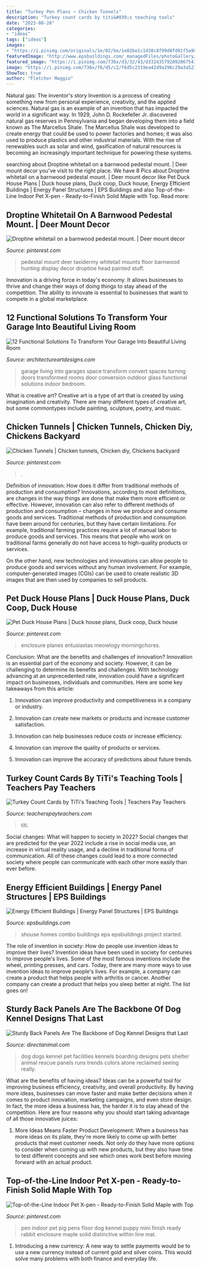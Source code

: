 ```yaml
---
title: "Turkey Pen Plans ~ Chicken Tunnels"
description: "Turkey count cards by titi&#039;s teaching tools"
date: "2023-08-28"
categories:
- "ideas"
tags: ["ideas"]
images:
- "https://i.pinimg.com/originals/1e/02/be/1e02be1c1d38c8f99d8fd01f5a90726d.jpg"
featuredImage: "http://www.epsbuildings.com/_managedFiles/photoGallery/large/1461078898.jpg"
featured_image: "https://i.pinimg.com/736x/d3/32/43/d332435792092067541c5968b40e922c.jpg"
image: "https://i.pinimg.com/736x/f6/d5/c2/f6d5c2319ea42d9a296c29a3a5230ef8--rabbit-pen-pet-pen.jpg"
ShowToc: true
author: "Fletcher Maggio"
---
```



Natural gas: The inventor's story
Invention is a process of creating something new from personal experience, creativity, and the applied sciences. Natural gas is an example of an invention that has impacted the world in a significant way. In 1929, John D. Rockefeller Jr. discovered natural gas reserves in Pennsylvania and began developing them into a field known as The Marcellus Shale. The Marcellus Shale was developed to create energy that could be used to power factories and homes; it was also used to produce plastics and other industrial materials. With the rise of renewables such as solar and wind, gasification of natural resources is becoming an increasingly important technique for powering these systems.

	

		
searching about Droptine whitetail on a barnwood pedestal mount. | Deer mount decor you've visit to the right place. We have 8 Pics about Droptine whitetail on a barnwood pedestal mount. | Deer mount decor like Pet Duck House Plans | Duck house plans, Duck coop, Duck house, Energy Efficient Buildings | Energy Panel Structures | EPS Buildings and also Top-of-the-Line Indoor Pet X-pen - Ready-to-Finish Solid Maple with Top. Read more:
		
    
## Droptine Whitetail On A Barnwood Pedestal Mount. | Deer Mount Decor

<img loading=lazy src="https://i.pinimg.com/736x/af/8d/84/af8d8405b28df336e125035bf7cd5cb3--pedestal-hunting.jpg" onerror="this.onerror=null;this.src='https://tse2.mm.bing.net/th?id=OIP.E91afoTsLWon4v5TDn3X1wHaJ3&amp;pid=15.1';" alt="Droptine whitetail on a barnwood pedestal mount. | Deer mount decor">

_Source: pinterest.com_

>pedestal mount deer taxidermy whitetail mounts floor barnwood hunting display decor droptine head painted stuff. 

	

Innovation is a driving force in today's economy. It allows businesses to thrive and change their ways of doing things to stay ahead of the competition. The ability to innovate is essential to businesses that want to compete in a global marketplace.

    
## 12 Functional Solutions To Transform Your Garage Into Beautiful Living Room

<img loading=lazy src="http://www.architectureartdesigns.com/wp-content/uploads/2016/05/10-91.jpg" onerror="this.onerror=null;this.src='https://tse2.mm.bing.net/th?id=OIP.YspCpRyDkBfmv33_VTeZfgHaE8&amp;pid=15.1';" alt="12 Functional Solutions To Transform Your Garage Into Beautiful Living Room">

_Source: architectureartdesigns.com_

>garage living into garages space transform convert spaces turning doors transformed rooms door conversion outdoor glass functional solutions indoor bedroom. 

	

What is creative art?
Creative art is a type of art that is created by using imagination and creativity. There are many different types of creative art, but some commontypes include painting, sculpture, poetry, and music.

    
## Chicken Tunnels | Chicken Tunnels, Chicken Diy, Chickens Backyard

<img loading=lazy src="https://i.pinimg.com/736x/d3/32/43/d332435792092067541c5968b40e922c.jpg" onerror="this.onerror=null;this.src='https://tse4.mm.bing.net/th?id=OIP.mpWC7nzzlKIUFPeWkF_SNQHaJ3&amp;pid=15.1';" alt="Chicken Tunnels | Chicken tunnels, Chicken diy, Chickens backyard">

_Source: pinterest.com_

>. 

	

Definition of innovation: How does it differ from traditional methods of production and consumption?
Innovations, according to most definitions, are changes in the way things are done that make them more efficient or effective. However, innovation can also refer to different methods of production and consumption – changes in how we produce and consume goods and services.
Traditional methods of production and consumption have been around for centuries, but they have certain limitations. For example, traditional farming practices require a lot of manual labor to produce goods and services. This means that people who work on traditional farms generally do not have access to high-quality products or services.

On the other hand, new technologies and innovations can allow people to produce goods and services without any human involvement. For example, computer-generated images (CGIs) can be used to create realistic 3D images that are then used by companies to sell products.

    
## Pet Duck House Plans | Duck House Plans, Duck Coop, Duck House

<img loading=lazy src="https://i.pinimg.com/originals/1e/02/be/1e02be1c1d38c8f99d8fd01f5a90726d.jpg" onerror="this.onerror=null;this.src='https://tse3.mm.bing.net/th?id=OIP.4B0g_Ojm9DUCd1KW3mP8XQHaJ4&amp;pid=15.1';" alt="Pet Duck House Plans | Duck house plans, Duck coop, Duck house">

_Source: pinterest.com_

>enclosure planes entusiastas meowlogy morningchores. 

	

Conclusion: What are the benefits and challenges of innovation?
Innovation is an essential part of the economy and society. However, it can be challenging to determine its benefits and challenges. With technology advancing at an unprecedented rate, innovation could have a significant impact on businesses, individuals and communities. Here are some key takeaways from this article:
1. Innovation can improve productivity and competitiveness in a company or industry.

2. Innovation can create new markets or products and increase customer satisfaction.

3. Innovation can help businesses reduce costs or increase efficiency.

4. Innovation can improve the quality of products or services.

5. Innovation can improve the accuracy of predictions about future trends.

    
## Turkey Count Cards By TiTi&#039;s Teaching Tools | Teachers Pay Teachers

<img loading=lazy src="https://ecdn.teacherspayteachers.com/thumbitem/Turkey-Count-Cards-1353952806/original-414047-1.jpg" onerror="this.onerror=null;this.src='https://tse1.mm.bing.net/th?id=OIP.o2QTh_d5pkvnhkzl5gggfQAAAA&amp;pid=15.1';" alt="Turkey Count Cards by TiTi&#039;s Teaching Tools | Teachers Pay Teachers">

_Source: teacherspayteachers.com_

>titi. 

	

Social changes: What will happen to society in 2022?
Social changes that are predicted for the year 2022 include a rise in social media use, an increase in virtual reality usage, and a decline in traditional forms of communication. All of these changes could lead to a more connected society where people can communicate with each other more easily than ever before.

    
## Energy Efficient Buildings | Energy Panel Structures | EPS Buildings

<img loading=lazy src="http://www.epsbuildings.com/_managedFiles/photoGallery/large/1461078898.jpg" onerror="this.onerror=null;this.src='https://tse2.mm.bing.net/th?id=OIP.sM7sIk-VJl2JfXVD2QR1CAHaFj&amp;pid=15.1';" alt="Energy Efficient Buildings | Energy Panel Structures | EPS Buildings">

_Source: epsbuildings.com_

>shouse homes combo buildings eps epsbuildings project started. 

	

The role of invention in society: How do people use invention ideas to improve their lives?
Invention ideas have been used in society for centuries to improve people's lives. Some of the most famous inventions include the wheel, printing presses, and cars. Today, there are many more ways to use invention ideas to improve people's lives. For example, a company can create a product that helps people with arthritis or cancer. Another company can create a product that helps you sleep better at night. The list goes on!

    
## Sturdy Back Panels Are The Backbone Of Dog Kennel Designs That Last

<img loading=lazy src="https://www.directanimal.com/wp-content/uploads/2014/02/dog-runs-1462-1.jpg" onerror="this.onerror=null;this.src='https://tse3.mm.bing.net/th?id=OIP.PYqymKC4sKNl_12x9AV8NQHaE8&amp;pid=15.1';" alt="Sturdy Back Panels Are The Backbone of Dog Kennel Designs that Last">

_Source: directanimal.com_

>dog dogs kennel pet facilities kennels boarding designs pets shelter animal rescue panels runs trends colors atone reclaimed seeing really. 

	

What are the benefits of having ideas?
Ideas can be a powerful tool for improving business efficiency, creativity, and overall productivity. By having more ideas, businesses can move faster and make better decisions when it comes to product innovation, marketing campaigns, and even store design. In fact, the more ideas a business has, the harder it is to stay ahead of the competition. Here are four reasons why you should start taking advantage of all those innovative juices:
1. More Ideas Means Faster Product Development: When a business has more ideas on its plate, they're more likely to come up with better products that meet customer needs. Not only do they have more options to consider when coming up with new products, but they also have time to test different concepts and see which ones work best before moving forward with an actual product.

    
## Top-of-the-Line Indoor Pet X-pen - Ready-to-Finish Solid Maple With Top

<img loading=lazy src="https://i.pinimg.com/736x/f6/d5/c2/f6d5c2319ea42d9a296c29a3a5230ef8--rabbit-pen-pet-pen.jpg" onerror="this.onerror=null;this.src='https://tse1.mm.bing.net/th?id=OIP.EdW0mzIy-codZs0frhHSuwHaFj&amp;pid=15.1';" alt="Top-of-the-Line Indoor Pet X-pen - Ready-to-Finish Solid Maple with Top">

_Source: pinterest.com_

>pen indoor pet pig pens floor dog kennel puppy mini finish ready rabbit enclosure maple solid distinctive within line mat. 

	

1. Introducing a new currency: A new way to settle payments would be to use a new currency instead of current gold and silver coins. This would solve many problems with both finance and everyday life.

